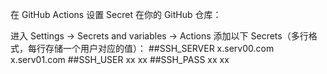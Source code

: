 在 GitHub Actions 设置 Secret
在你的 GitHub 仓库：

进入 Settings -> Secrets and variables -> Actions
添加以下 Secrets（多行格式，每行存储一个用户对应的值）：
##SSH_SERVER
x.serv00.com
x.serv01.com
##SSH_USER
xx
xx
##SSH_PASS
xx
xx
